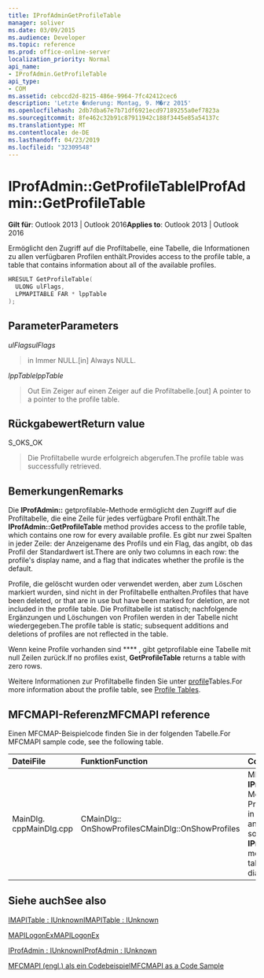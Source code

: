 ```yaml
---
title: IProfAdminGetProfileTable
manager: soliver
ms.date: 03/09/2015
ms.audience: Developer
ms.topic: reference
ms.prod: office-online-server
localization_priority: Normal
api_name:
- IProfAdmin.GetProfileTable
api_type:
- COM
ms.assetid: cebccd2d-8215-486e-9964-7fc42412cec6
description: 'Letzte �nderung: Montag, 9. M�rz 2015'
ms.openlocfilehash: 2db7dba67e7b71df6921ecd97189255a0ef7823a
ms.sourcegitcommit: 8fe462c32b91c87911942c188f3445e85a54137c
ms.translationtype: MT
ms.contentlocale: de-DE
ms.lasthandoff: 04/23/2019
ms.locfileid: "32309548"
---
```

# <a name="iprofadmingetprofiletable"></a><span data-ttu-id="8a15e-103">IProfAdmin::GetProfileTable</span><span class="sxs-lookup"><span data-stu-id="8a15e-103">IProfAdmin::GetProfileTable</span></span>

  
  
<span data-ttu-id="8a15e-104">**Gilt für**: Outlook 2013 | Outlook 2016</span><span class="sxs-lookup"><span data-stu-id="8a15e-104">**Applies to**: Outlook 2013 | Outlook 2016</span></span> 
  
<span data-ttu-id="8a15e-105">Ermöglicht den Zugriff auf die Profiltabelle, eine Tabelle, die Informationen zu allen verfügbaren Profilen enthält.</span><span class="sxs-lookup"><span data-stu-id="8a15e-105">Provides access to the profile table, a table that contains information about all of the available profiles.</span></span>
  
```cpp
HRESULT GetProfileTable(
  ULONG ulFlags,
  LPMAPITABLE FAR * lppTable
);
```

## <a name="parameters"></a><span data-ttu-id="8a15e-106">Parameter</span><span class="sxs-lookup"><span data-stu-id="8a15e-106">Parameters</span></span>

 <span data-ttu-id="8a15e-107">_ulFlags_</span><span class="sxs-lookup"><span data-stu-id="8a15e-107">_ulFlags_</span></span>
  
> <span data-ttu-id="8a15e-108">in Immer NULL.</span><span class="sxs-lookup"><span data-stu-id="8a15e-108">[in] Always NULL.</span></span>
    
 <span data-ttu-id="8a15e-109">_lppTable_</span><span class="sxs-lookup"><span data-stu-id="8a15e-109">_lppTable_</span></span>
  
> <span data-ttu-id="8a15e-110">Out Ein Zeiger auf einen Zeiger auf die Profiltabelle.</span><span class="sxs-lookup"><span data-stu-id="8a15e-110">[out] A pointer to a pointer to the profile table.</span></span>
    
## <a name="return-value"></a><span data-ttu-id="8a15e-111">Rückgabewert</span><span class="sxs-lookup"><span data-stu-id="8a15e-111">Return value</span></span>

<span data-ttu-id="8a15e-112">S_OK</span><span class="sxs-lookup"><span data-stu-id="8a15e-112">S_OK</span></span> 
  
> <span data-ttu-id="8a15e-113">Die Profiltabelle wurde erfolgreich abgerufen.</span><span class="sxs-lookup"><span data-stu-id="8a15e-113">The profile table was successfully retrieved.</span></span>
    
## <a name="remarks"></a><span data-ttu-id="8a15e-114">Bemerkungen</span><span class="sxs-lookup"><span data-stu-id="8a15e-114">Remarks</span></span>

<span data-ttu-id="8a15e-115">Die **IProfAdmin::** getprofilable-Methode ermöglicht den Zugriff auf die Profiltabelle, die eine Zeile für jedes verfügbare Profil enthält.</span><span class="sxs-lookup"><span data-stu-id="8a15e-115">The **IProfAdmin::GetProfileTable** method provides access to the profile table, which contains one row for every available profile.</span></span> <span data-ttu-id="8a15e-116">Es gibt nur zwei Spalten in jeder Zeile: der Anzeigename des Profils und ein Flag, das angibt, ob das Profil der Standardwert ist.</span><span class="sxs-lookup"><span data-stu-id="8a15e-116">There are only two columns in each row: the profile's display name, and a flag that indicates whether the profile is the default.</span></span> 
  
<span data-ttu-id="8a15e-117">Profile, die gelöscht wurden oder verwendet werden, aber zum Löschen markiert wurden, sind nicht in der Profiltabelle enthalten.</span><span class="sxs-lookup"><span data-stu-id="8a15e-117">Profiles that have been deleted, or that are in use but have been marked for deletion, are not included in the profile table.</span></span> <span data-ttu-id="8a15e-118">Die Profiltabelle ist statisch; nachfolgende Ergänzungen und Löschungen von Profilen werden in der Tabelle nicht wiedergegeben.</span><span class="sxs-lookup"><span data-stu-id="8a15e-118">The profile table is static; subsequent additions and deletions of profiles are not reflected in the table.</span></span> 
  
<span data-ttu-id="8a15e-119">Wenn keine Profile vorhanden sind \*\*\*\* , gibt getprofilable eine Tabelle mit null Zeilen zurück.</span><span class="sxs-lookup"><span data-stu-id="8a15e-119">If no profiles exist, **GetProfileTable** returns a table with zero rows.</span></span> 
  
<span data-ttu-id="8a15e-120">Weitere Informationen zur Profiltabelle finden Sie unter [profile](profile-tables.md)Tables.</span><span class="sxs-lookup"><span data-stu-id="8a15e-120">For more information about the profile table, see [Profile Tables](profile-tables.md).</span></span> 
  
## <a name="mfcmapi-reference"></a><span data-ttu-id="8a15e-121">MFCMAPI-Referenz</span><span class="sxs-lookup"><span data-stu-id="8a15e-121">MFCMAPI reference</span></span>

<span data-ttu-id="8a15e-122">Einen MFCMAP-Beispielcode finden Sie in der folgenden Tabelle.</span><span class="sxs-lookup"><span data-stu-id="8a15e-122">For MFCMAPI sample code, see the following table.</span></span>
  
|<span data-ttu-id="8a15e-123">**Datei**</span><span class="sxs-lookup"><span data-stu-id="8a15e-123">**File**</span></span>|<span data-ttu-id="8a15e-124">**Funktion**</span><span class="sxs-lookup"><span data-stu-id="8a15e-124">**Function**</span></span>|<span data-ttu-id="8a15e-125">**Comment**</span><span class="sxs-lookup"><span data-stu-id="8a15e-125">**Comment**</span></span>|
|:-----|:-----|:-----|
|<span data-ttu-id="8a15e-126">MainDlg. cpp</span><span class="sxs-lookup"><span data-stu-id="8a15e-126">MainDlg.cpp</span></span>  <br/> |<span data-ttu-id="8a15e-127">CMainDlg:: OnShowProfiles</span><span class="sxs-lookup"><span data-stu-id="8a15e-127">CMainDlg::OnShowProfiles</span></span>  <br/> |<span data-ttu-id="8a15e-128">MFCMAPI verwendet die **IProfAdmin::** getprofilable-Methode, um die Profiltabelle abzurufen, die in einem neuen Dialogfeld angezeigt werden soll.</span><span class="sxs-lookup"><span data-stu-id="8a15e-128">MFCMAPI uses the **IProfAdmin::GetProfileTable** method to get the profile table to display in a new dialog box.</span></span>  <br/> |
   
## <a name="see-also"></a><span data-ttu-id="8a15e-129">Siehe auch</span><span class="sxs-lookup"><span data-stu-id="8a15e-129">See also</span></span>



[<span data-ttu-id="8a15e-130">IMAPITable : IUnknown</span><span class="sxs-lookup"><span data-stu-id="8a15e-130">IMAPITable : IUnknown</span></span>](imapitableiunknown.md)
  
[<span data-ttu-id="8a15e-131">MAPILogonEx</span><span class="sxs-lookup"><span data-stu-id="8a15e-131">MAPILogonEx</span></span>](mapilogonex.md)
  
[<span data-ttu-id="8a15e-132">IProfAdmin : IUnknown</span><span class="sxs-lookup"><span data-stu-id="8a15e-132">IProfAdmin : IUnknown</span></span>](iprofadminiunknown.md)


[<span data-ttu-id="8a15e-133">MFCMAPI (engl.) als ein Codebeispiel</span><span class="sxs-lookup"><span data-stu-id="8a15e-133">MFCMAPI as a Code Sample</span></span>](mfcmapi-as-a-code-sample.md)

